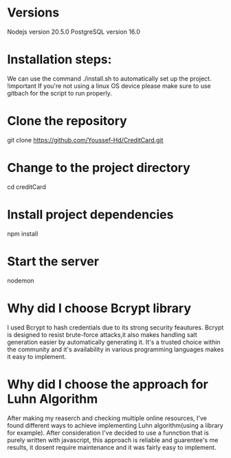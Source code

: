 # Versions
Nodejs version 20.5.0
PostgreSQL version 16.0

# Installation steps:
We can use the command ./install.sh to automatically set up the project.
!important If you're not using a linux OS device please make sure to use gitbach for the script to run properly.

# Clone the repository
git clone https://github.com/Youssef-Hd/CreditCard.git

# Change to the project directory
cd creditCard

# Install project dependencies
npm install

# Start the server
nodemon

# Why did I choose Bcrypt library
I used Bcrypt to hash credentials due to its strong security feautures.
Bcrypt is designed to resist brute-force attacks,it also makes handling salt generation easier by automatically generating it.
It's a trusted choice within the community and it's availability in various programming languages makes it easy to implement.

# Why did I choose the approach for Luhn Algorithm
After making my reaserch and checking multiple online resources, I've found different ways to achieve implementing Luhn algorithm(using a library for example).
After consideration I've decided to use a funnction that is purely written with javascript, this approach is reliable and guarentee's me results, it dosent require maintenance and it was fairly easy to implement.
